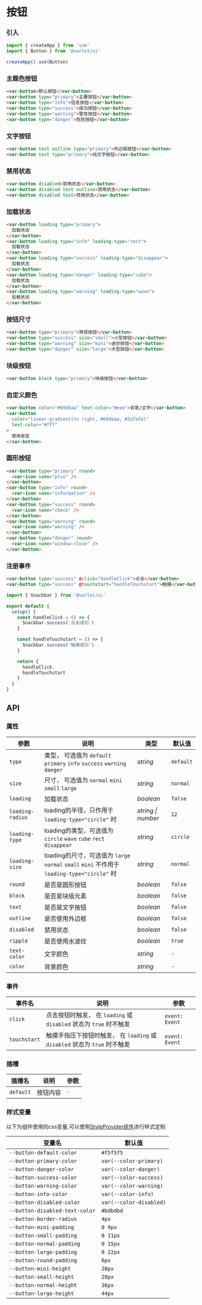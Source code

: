 # 按钮

### 引入

```js
import { createApp } from 'vue'
import { Button } from '@varlet/ui'

createApp().use(Button)
```

### 主题色按钮

```html
<var-button>默认按钮</var-button>
<var-button type="primary">主要按钮</var-button>
<var-button type="info">信息按钮</var-button>
<var-button type="success">成功按钮</var-button>
<var-button type="warning">警告按钮</var-button>
<var-button type="danger">危险按钮</var-button>
```

### 文字按钮

```html
<var-button text outline type="primary">外边框按钮</var-button>
<var-button text type="primary">纯文字按钮</var-button>
```

### 禁用状态

```html
<var-button disabled>禁用状态</var-button>
<var-button disabled text outline>禁用状态</var-button>
<var-button disabled text>禁用状态</var-button>
```

### 加载状态

```html
<var-button loading type="primary">
  加载状态
</var-button>
<var-button loading type="info" loading-type="rect">
  加载状态
</var-button>
<var-button loading type="success" loading-type="disappear">
  加载状态
</var-button>
<var-button loading type="danger" loading-type="cube">
  加载状态
</var-button>
<var-button loading type="warning" loading-type="wave">
  加载状态
</var-button>
```

### 按钮尺寸

```html
<var-button type="primary">常规按钮</var-button>
<var-button type="success" size="small">小型按钮</var-button>
<var-button type="warning" size="mini">迷你按钮</var-button>
<var-button type="danger" size="large">大型按钮</var-button>
```

### 块级按钮

```html
<var-button block type="primary">块级按钮</var-button>
```

### 自定义颜色

```html
<var-button color="#69dbaa" text-color="#eee">背景/文字</var-button>
<var-button
  color="linear-gradient(to right, #69dbaa, #3a7afe)"
  text-color="#fff"
>
  使用渐变
</var-button>
```

### 圆形按钮

```html
<var-button type="primary" round>
  <var-icon name="plus" />
</var-button>
<var-button type="info" round>
  <var-icon name="information" />
</var-button>
<var-button type="success" round>
  <var-icon name="check" />
</var-button>
<var-button type="warning" round>
  <var-icon name="warning" />
</var-button>
<var-button type="danger" round>
  <var-icon name="window-close" />
</var-button>
```

### 注册事件

```html
<var-button type="success" @click="handleClick">点击</var-button>
<var-button type="success" @touchstart="handleTouchstart">触摸</var-button>
```

```js
import { Snackbar } from '@varlet/ui'

export default {
  setup() {
    const handleClick = () => {
      Snackbar.success('点击成功')
    }

    const handleTouchstart = () => {
      Snackbar.success('触摸成功')
    }

    return {
      handleClick,
      handleTouchstart
    }
  }
}
```

## API

### 属性

| 参数 | 说明 | 类型 | 默认值 | 
| --- | --- | --- | --- | 
| `type` | 类型， 可选值为 `default` `primary` `info` `success` `warning` `danger` | _string_ | `default` |
| `size` | 尺寸， 可选值为 `normal` `mini` `small` `large` | _string_ | `normal` |
| `loading` | 加载状态 | _boolean_ | `false` |  
| `loading-radius` | loading的半径，只作用于 `loading-type="circle"` 时 | _string \| number_ | `12` |
| `loading-type` | loading的类型，可选值为 `circle` `wave` `cube` `rect` `disappear` | _string_ | `circle` |
| `loading-size` | loading的尺寸，可选值为 `large` `normal` `small` `mini` 不作用于 `loading-type="circle"` 时 | _string_ | `normal` |
| `round` | 是否是圆形按钮 | _boolean_ | `false` | 
| `block` | 是否是块级元素 | _boolean_ | `false` | 
| `text` | 是否是文字按钮 | _boolean_ | `false` |
| `outline` | 是否使用外边框 | _boolean_ | `false` |
| `disabled` | 禁用状态 | _boolean_ | `false` |
| `ripple` | 是否使用水波纹 | _boolean_ | `true` |
| `text-color` | 文字颜色 | _string_ | `-` |
| `color` | 背景颜色 | _string_ | `-` |

### 事件

| 事件名 | 说明 | 参数 |
| --- | --- | --- |
| `click` | 点击按钮时触发， 在 `loading` 或 `disabled` 状态为 `true` 时不触发 | `event: Event` |
| `touchstart` | 触摸手指压下按钮时触发， 在 `loading` 或 `disabled` 状态为 `true` 时不触发 | `event: Event` |

### 插槽

| 插槽名 | 说明 | 参数 |
| --- | --- | --- |
| `default` | 按钮内容 | `-` |

### 样式变量
以下为组件使用的css变量,可以使用[StyleProvider组件](#/zh-CN/style-provider)进行样式定制

| 变量名 | 默认值 |
| --- | --- |
| `--button-default-color` | `#f5f5f5` |
| `--button-primary-color` | `var(--color-primary)`|
| `--button-danger-color` |  `var(--color-danger)`|
| `--button-success-color` | `var(--color-success)`|
| `--button-warning-color` |  `var(--color-warning)`|
| `--button-info-color` | `var(--color-info)`|
| `--button-disabled-color` | `var(--color-disabled)`|
| `--button-disabled-text-color` | `#bdbdbd` |
| `--button-border-radius` | `4px` |
| `--button-mini-padding` | `0 9px` |
| `--button-small-padding` | `0 11px` |
| `--button-normal-padding` | `0 15px` |
| `--button-large-padding` | `0 22px` |
| `--button-round-padding` | `6px` |
| `--button-mini-height` | `20px` |
| `--button-small-height` | `28px` |
| `--button-normal-height` | `36px` |
| `--button-large-height` | `44px` |